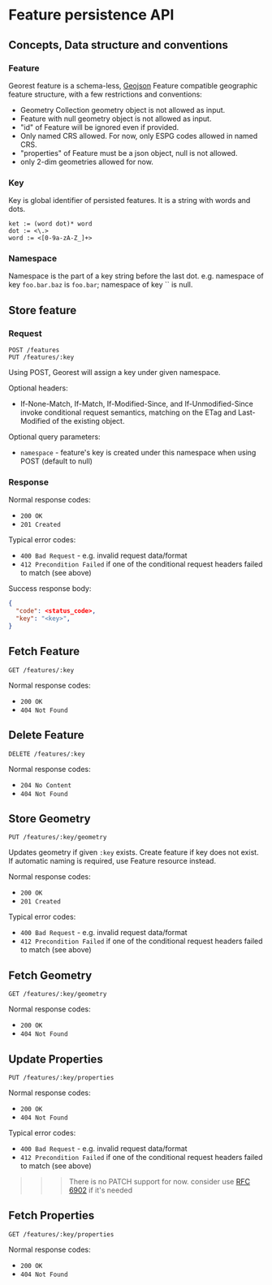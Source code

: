 # Feature persistence API

## Concepts, Data structure and conventions

### Feature

Georest feature is a schema-less,
[Geojson](http://geojson.org/geojson-spec.html) Feature compatible geographic
feature structure, with a few restrictions and conventions:

  - Geometry Collection geometry object is not allowed as input.
  - Feature with null geometry object is not allowed as input.
  - "id" of Feature will be ignored even if provided.
  - Only named CRS allowed. For now, only ESPG codes allowed in named CRS.
  - "properties" of Feature must be a json object, null is not allowed.
  - only 2-dim geometries allowed for now.

### Key

Key is global identifier of persisted features. It is a string with words
and dots.

```
ket := (word dot)* word
dot := <\.>
word := <[0-9a-zA-Z_]+>
```

### Namespace

Namespace is the part of a key string before the last dot. e.g. namespace of
key `foo.bar.baz` is `foo.bar`; namespace of key `` is null.  

## Store feature

### Request
```
POST /features
PUT /features/:key
```

Using POST, Georest will assign a key under given namespace.

Optional headers:

  - If-None-Match, If-Match, If-Modified-Since, and If-Unmodified-Since
    invoke conditional request semantics, matching on the ETag and
    Last-Modified of the existing object.

Optional query parameters:

  - `namespace` - feature's key is created under this namespace when using POST
                  (default to null)

### Response

Normal response codes:

  - `200 OK`
  - `201 Created`

Typical error codes:

  - `400 Bad Request` - e.g. invalid request data/format
  - `412 Precondition Failed` if one of the conditional request headers failed
                              to match (see above)

Success response body:

```json
{
  "code": <status_code>,
  "key": "<key>",
}
```

## Fetch Feature
```
GET /features/:key
```

Normal response codes:

  - `200 OK`
  - `404 Not Found`

## Delete Feature
```
DELETE /features/:key
```

Normal response codes:

  - `204 No Content`
  - `404 Not Found`


## Store Geometry
```
PUT /features/:key/geometry
```
Updates geometry if given `:key` exists. Create feature if key does not exist.
If automatic naming is required, use Feature resource instead.

Normal response codes:

  - `200 OK`
  - `201 Created`

Typical error codes:

  - `400 Bad Request` - e.g. invalid request data/format
  - `412 Precondition Failed` if one of the conditional request headers failed
                              to match (see above)



## Fetch Geometry
```
GET /features/:key/geometry
```

Normal response codes:

  - `200 OK`
  - `404 Not Found`

## Update Properties
```
PUT /features/:key/properties
```
Normal response codes:

  - `200 OK`
  - `404 Not Found`

Typical error codes:

  - `400 Bad Request` - e.g. invalid request data/format
  - `412 Precondition Failed` if one of the conditional request headers failed
                              to match (see above)

>>> There is no PATCH support for now. consider use
[RFC 6902](http://tools.ietf.org/html/rfc6902) if it's needed


## Fetch Properties
```
GET /features/:key/properties
```

Normal response codes:

  - `200 OK`
  - `404 Not Found`

